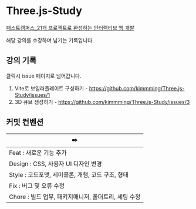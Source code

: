 # Three.js-Study
[패스트캠퍼스_21개 프로젝트로 완성하는 인터랙티브 웹 개발](https://fastcampus.co.kr/dev_online_interactive)

해당 강의를 수강하며 남기는 기록입니다.

## 강의 기록 

클릭시 issue 페이지로 넘어갑니다.

1. Vite로 보일러플레이트 구성하기 - https://github.com/kimmming/Three.js-Study/issues/1
2. 3D 큐브 생성하기 - https://github.com/kimmming/Three.js-Study/issues/3

## 커밋 컨벤션


|✒️|
|-|
| Feat : 새로운 기능 추가 |
| Design : CSS, 사용자 UI 디자인 변경 |
| Style : 코드포맷, 세미콜론, 개행, 코드 구조, 형태|
| Fix : 버그 및 오류 수정|
| Chore : 빌드 업무, 패키지매니저, 폴더트리, 세팅 수정|
